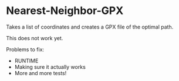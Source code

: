 # Nearest-Neighbor-GPX
Takes a list of coordinates and creates a GPX file of the optimal path.

This does not work yet.

Problems to fix:
- RUNTIME
- Making sure it actually works
- More and more tests!
